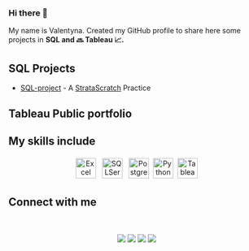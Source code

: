 ### Hi there 👋

My name is Valentyna. Created my GitHub profile to share here some projects in **SQL and :soon: Tableau :chart_with_upwards_trend:.**

## **SQL Projects**
*   [SQL-project](https://github.com/ValentynaKucheriava/SQL-Project) \- A [StrataScratch](https://www.stratascratch.com/) Practice

## **Tableau Public portfolio**

  

## **My skills include**

<p align="center">
<img title="Excel" alt="Excel" src="https://raw.githubusercontent.com/ValentynaKucheriava/ValentynaKucheriava/main/asset/microsoftexcel-color.svg" width="40" height="40" style="vertical-align:down; margin:4px"/>
<img title="SQLServer" alt="SQLServer" src="https://raw.githubusercontent.com/ValentynaKucheriava/ValentynaKucheriava/main/asset/microsoftsqlserver-color.svg" width="40" height="40" style="vertical-align:down; margin:4px"/> 
<img title="PosgreSQL" alt="PostgreSQL" src="https://raw.githubusercontent.com/ValentynaKucheriava/ValentynaKucheriava/main/asset/postgresql-color.svg" width="40" height="40" style="vertical-align:down; margin:4px"/> 
<img title="Python" alt="Python" src="https://raw.githubusercontent.com/ValentynaKucheriava/ValentynaKucheriava/main/asset/python-color.svg" width="40" height="40" style="vertical-align:down;" />
<img title="Tableau" alt="Tableau" src="https://raw.githubusercontent.com/ValentynaKucheriava/ValentynaKucheriava/main/asset/tableau-color.svg" width="40" height="40" style="vertical-align:down; margin:4px"/>


## **Connect with me** 
<p align="center">
<br>
  <br>
<a target="_blank" href="https://valentynakucheriava.github.io/cv/"><img src="https://img.shields.io/badge/-WEB-FF4088?style=for-the-badge&logo=Hugo&logoColor=white"></img></a>	
<a target="_blank" href="https://www.linkedin.com/in/valentyna-kucheriava"><img src="https://img.shields.io/badge/-LinkedIn-0077B5?style=for-the-badge&logo=Linkedin&logoColor=white"></img></a>
<a target="_blank" href="https://public.tableau.com/app/profile/valentyna.kucheriava8786/vizzes"><img src="https://img.shields.io/badge/-Tableau-E97627?style=for-the-badge&logo=Tableau&logoColor=white"></img></a>
<a target="_blank" href="https://valentynakucheriava@outlook.com"><img src="https://img.shields.io/badge/Gmail-D14836?style=for-the-badge&logo=gmail&logoColor=white"></img></a>
